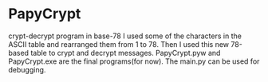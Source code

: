 # PapyCrypt
crypt-decrypt program in base-78
I used some of the characters in the ASCII table and rearranged them from 1 to 78. Then I used this new 78-based table to crypt and decrypt messages.
PapyCrypt.pyw and PapyCrypt.exe are the final programs(for now). The main.py can be used for debugging.
